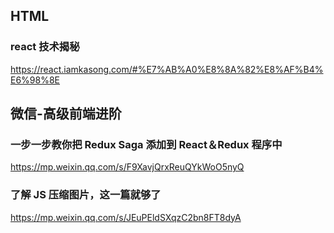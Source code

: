 ## HTML

### react 技术揭秘

https://react.iamkasong.com/#%E7%AB%A0%E8%8A%82%E8%AF%B4%E6%98%8E

## 微信-高级前端进阶

### 一步一步教你把 Redux Saga 添加到 React＆Redux 程序中

https://mp.weixin.qq.com/s/F9XavjQrxReuQYkWoO5nyQ

### 了解 JS 压缩图片，这一篇就够了

https://mp.weixin.qq.com/s/JEuPEldSXqzC2bn8FT8dyA
